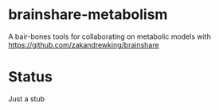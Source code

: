# brainshare-metabolism

A bair-bones tools for collaborating on metabolic models with https://github.com/zakandrewking/brainshare

# Status

Just a stub
